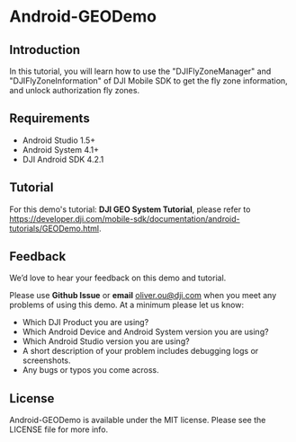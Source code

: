 # Android-GEODemo

## Introduction

In this tutorial, you will learn how to use the "DJIFlyZoneManager" and "DJIFlyZoneInformation" of DJI Mobile SDK to get the fly zone information, and unlock authorization fly zones. 

## Requirements

 - Android Studio 1.5+
 - Android System 4.1+
 - DJI Android SDK 4.2.1

## Tutorial

For this demo's tutorial: **DJI GEO System Tutorial**, please refer to <https://developer.dji.com/mobile-sdk/documentation/android-tutorials/GEODemo.html>.

## Feedback

We’d love to hear your feedback on this demo and tutorial.

Please use **Github Issue** or **email** [oliver.ou@dji.com](oliver.ou@dji.com) when you meet any problems of using this demo. At a minimum please let us know:

* Which DJI Product you are using?
* Which Android Device and Android System version you are using?
* Which Android Studio version you are using?
* A short description of your problem includes debugging logs or screenshots.
* Any bugs or typos you come across.

## License

Android-GEODemo is available under the MIT license. Please see the LICENSE file for more info.

